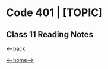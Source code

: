# Code 401 | [TOPIC]

## Class 11 Reading Notes



[<--back](401week3.md)

[<--home-->](../../README.md)
